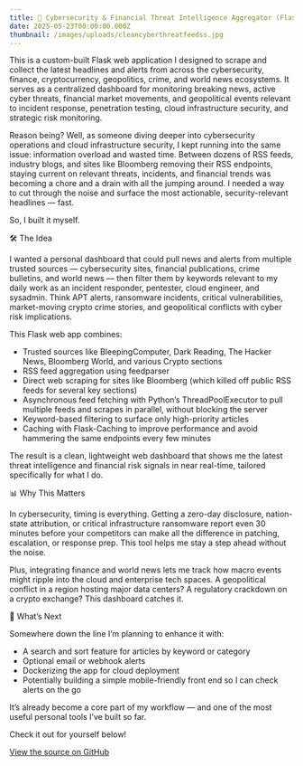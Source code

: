```yaml
---
title: 📡 Cybersecurity & Financial Threat Intelligence Aggregator (Flask Web App)
date: 2025-05-23T00:00:00.000Z
thumbnail: /images/uploads/cleancyberthreatfeedss.jpg
---
```

This is a custom-built Flask web application I designed to scrape and collect the latest headlines and alerts from across the cybersecurity, finance, cryptocurrency, geopolitics, crime, and world news ecosystems. It serves as a centralized dashboard for monitoring breaking news, active cyber threats, financial market movements, and geopolitical events relevant to incident response, penetration testing, cloud infrastructure security, and strategic risk monitoring.

Reason being? Well, as someone diving deeper into cybersecurity operations and cloud infrastructure security, I kept running into the same issue: information overload and wasted time. Between dozens of RSS feeds, industry blogs, and sites like Bloomberg removing their RSS endpoints, staying current on relevant threats, incidents, and financial trends was becoming a chore and a drain with all the jumping around. I needed a way to cut through the noise and surface the most actionable, security-relevant headlines — fast.

So, I built it myself.

🛠️ The Idea

I wanted a personal dashboard that could pull news and alerts from multiple trusted sources — cybersecurity sites, financial publications, crime bulletins, and world news — then filter them by keywords relevant to my daily work as an incident responder, pentester, cloud engineer, and sysadmin. Think APT alerts, ransomware incidents, critical vulnerabilities, market-moving crypto crime stories, and geopolitical conflicts with cyber risk implications.

This Flask web app combines:

* Trusted sources like BleepingComputer, Dark Reading, The Hacker News, Bloomberg World, and various Crypto sections
* RSS feed aggregation using feedparser
* Direct web scraping for sites like Bloomberg (which killed off public RSS feeds for several key sections)
* Asynchronous feed fetching with Python’s ThreadPoolExecutor to pull multiple feeds and scrapes in parallel, without blocking the server
* Keyword-based filtering to surface only high-priority articles
* Caching with Flask-Caching to improve performance and avoid hammering the same endpoints every few minutes

The result is a clean, lightweight web dashboard that shows me the latest threat intelligence and financial risk signals in near real-time, tailored specifically for what I do.

📊 Why This Matters

In cybersecurity, timing is everything. Getting a zero-day disclosure, nation-state attribution, or critical infrastructure ransomware report even 30 minutes before your competitors can make all the difference in patching, escalation, or response prep. This tool helps me stay a step ahead without the noise.

Plus, integrating finance and world news lets me track how macro events might ripple into the cloud and enterprise tech spaces. A geopolitical conflict in a region hosting major data centers? A regulatory crackdown on a crypto exchange? This dashboard catches it.

🚀 What’s Next

Somewhere down the line I’m planning to enhance it with:

* A search and sort feature for articles by keyword or category
* Optional email or webhook alerts
* Dockerizing the app for cloud deployment
* Potentially building a simple mobile-friendly front end so I can check alerts on the go

It’s already become a core part of my workflow — and one of the most useful personal tools I’ve built so far.

Check it out for yourself below!

[View the source on GitHub](https://github.com/amtakeuchi/portfolio/tree/main/cyber_newsfeed_web)
